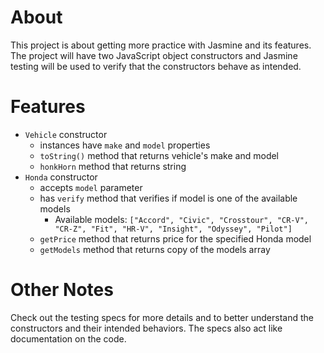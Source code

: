 # About

This project is about getting more practice with Jasmine and its features. The
project will have two JavaScript object constructors and Jasmine testing will be
used to verify that the constructors behave as intended.

# Features

* `Vehicle` constructor
  * instances have `make` and `model` properties
  * `toString()` method that returns vehicle's make and model
  * `honkHorn` method that returns string
* `Honda` constructor
  * accepts `model` parameter
  * has `verify` method that verifies if model is one of the available models
      * Available models: `["Accord", "Civic", "Crosstour",
                            "CR-V", "CR-Z", "Fit", "HR-V",
                            "Insight", "Odyssey", "Pilot"]`
  * `getPrice` method that returns price for the specified Honda model
  * `getModels` method that returns copy of the models array

# Other Notes

Check out the testing specs for more details and to better understand the
constructors and their intended behaviors. The specs also act like documentation
on the code.
